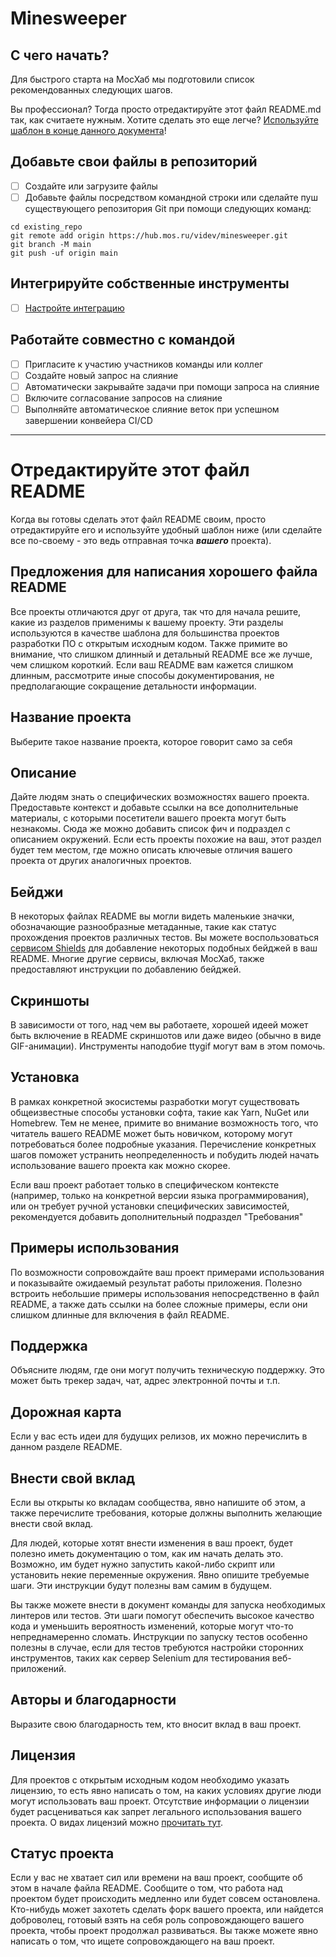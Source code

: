 # Minesweeper



## С чего начать?

Для быстрого старта на МосХаб мы подготовили список рекомендованных следующих шагов.

Вы профессионал? Тогда просто отредактируйте этот файл README.md так, как считаете нужным. Хотите сделать это еще легче? [Используйте шаблон в конце данного документа](#отредактируйте-этот-файл-readme)!

## Добавьте свои файлы в репозиторий

- [ ] Создайте или загрузите файлы
- [ ] Добавьте файлы посредством командной строки или сделайте пуш существующего репозитория Git при помощи следующих команд:

```
cd existing_repo
git remote add origin https://hub.mos.ru/videv/minesweeper.git
git branch -M main
git push -uf origin main
```

## Интегрируйте собственные инструменты

- [ ] [Настройте интеграцию](https://hub.mos.ru/videv/minesweeper/-/settings/integrations)

## Работайте совместно с командой

- [ ] Пригласите к участию участников команды или коллег
- [ ] Создайте новый запрос на слияние
- [ ] Автоматически закрывайте задачи при помощи запроса на слияние
- [ ] Включите согласование запросов на слияние
- [ ] Выполняйте автоматическое слияние веток при успешном завершении конвейера CI/CD

***

# Отредактируйте этот файл README

Когда вы готовы сделать этот файл README своим, просто отредактируйте его и используйте удобный шаблон ниже (или сделайте все по-своему - это ведь отправная точка ***вашего*** проекта).

## Предложения для написания хорошего файла README
Все проекты отличаются друг от друга, так что для начала решите, какие из разделов применимы к вашему проекту. Эти разделы используются в качестве шаблона для большинства проектов разработки ПО с открытым исходным кодом. Также примите во внимание, что слишком длинный и детальный README все же лучше, чем слишком короткий. Если ваш README вам кажется слишком длинным, рассмотрите иные способы документирования, не предполагающие сокращение детальности информации.

## Название проекта
Выберите такое название проекта, которое говорит само за себя

## Описание
Дайте людям знать о специфических возможностях вашего проекта. Предоставьте контекст и добавьте ссылки на все дополнительные материалы, с которыми посетители вашего проекта могут быть незнакомы. Сюда же можно добавить список фич и подраздел с описанием окружений. Если есть проекты похожие на ваш, этот раздел будет тем местом, где можно описать ключевые отличия вашего проекта от других аналогичных проектов.

## Бейджи
В некоторых файлах README вы могли видеть маленькие значки, обозначающие разнообразные метаданные, такие как статус прохождения проектов различных тестов. Вы можете воспользоваться [сервисом Shields](https://shields.io/) для добавление некоторых подобных бейджей в ваш README. Многие другие сервисы, включая МосХаб, также предоставляют инструкции по добавлению бейджей.

## Скриншоты
В зависимости от того, над чем вы работаете, хорошей идеей может быть включение в README скриншотов или даже видео (обычно в виде GIF-анимации). Инструменты наподобие ttygif могут вам в этом помочь.

## Установка
В рамках конкретной экосистемы разработки могут существовать общеизвестные способы установки софта, такие как Yarn, NuGet или Homebrew. Тем не менее, примите во внимание возможность того, что читатель вашего README может быть новичком, которому могут потребоваться более подробные указания. Перечисление конкретных шагов поможет устранить неопределенность и побудить людей начать использование вашего проекта как можно скорее.

Если ваш проект работает только в специфическом контексте (например, только на конкретной версии языка программирования), или он требует ручной установки специфических зависимостей, рекомендуется добавить дополнительный подраздел "Требования"

## Примеры использования
По возможности сопровождайте ваш проект примерами использования и показывайте ожидаемый результат работы приложения. Полезно встроить небольшие примеры использования непосредственно в файл README, а также дать ссылки на более сложные примеры, если они слишком длинные для включения в файл README.

## Поддержка
Объясните людям, где  они могут получить техническую поддержку. Это может быть трекер задач, чат, адрес электронной почты и т.п.

## Дорожная карта
Если у вас есть идеи для будущих релизов, их можно перечислить в данном разделе README.

## Внести свой вклад
Если вы открыты ко вкладам сообщества, явно напишите об этом, а также перечислите требования, которые должны выполнить желающие внести свой вклад.

Для людей, которые хотят внести изменения в ваш проект, будет полезно иметь документацию о том, как им начать делать это. Возможно, им будет нужно запустить какой-либо скрипт или установить некие переменные окружения. Явно опишите требуемые шаги. Эти инструкции будут полезны вам самим в будущем.

Вы также можете внести в документ команды для запуска необходимых линтеров или тестов. Эти шаги помогут обеспечить высокое качество кода и уменьшить вероятность изменений, которые могут что-то непреднамеренно сломать. Инструкции по запуску тестов особенно полезны в случае, если для тестов требуются настройки сторонних инструментов, таких как сервер Selenium для тестирования веб-приложений.

## Авторы и благодарности
Выразите свою благодарность тем, кто вносит вклад в ваш проект.

## Лицензия
Для проектов с открытым исходным кодом необходимо указать лицензию, то есть явно написать о том, на каких условиях другие люди могут использовать ваш проект. Отсутствие информации о лицензии будет расцениваться как запрет легального использования вашего проекта. О видах лицензий можно [прочитать тут](https://ru.hexlet.io/blog/posts/litsenzii-svobodnogo-po-kakie-oni-byvayut-i-kak-vybrat-podhodyaschuyu-dlya-vashego-produkta).

## Статус проекта
Если у вас не хватает сил или времени на ваш проект, сообщите об этом в начале файла README. Сообщите о том, что работа над проектом будет происходить медленно или будет совсем остановлена. Кто-нибудь может захотеть сделать форк вашего проекта, или найдется доброволец, готовый взять на себя роль сопровождающего вашего проекта, чтобы проект продолжал развиваться. Вы также можете явно написать о том, что ищете сопровождающего на ваш проект.
